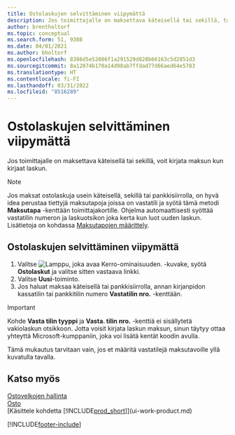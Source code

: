 ```yaml
---
title: Ostolaskujen selvittäminen viipymättä
description: Jos toimittajalle on maksettava käteisellä tai sekillä, tarvittava kirjaus voidaan tehdä laskua kirjattaessa.
author: brentholtorf
ms.topic: conceptual
ms.search.form: 51, 9308
ms.date: 04/01/2021
ms.author: bholtorf
ms.openlocfilehash: 8386d5e52086f1a291529d828b66163c5d2851d3
ms.sourcegitcommit: 8a12074b170a14d98ab7ffdad77d66aed64e5783
ms.translationtype: HT
ms.contentlocale: fi-FI
ms.lasthandoff: 03/31/2022
ms.locfileid: "8516289"
---
```

# <a name="settle-purchase-invoices-promptly"></a>Ostolaskujen selvittäminen viipymättä

Jos toimittajalle on maksettava käteisellä tai sekillä, voit kirjata maksun kun kirjaat laskun.  

> [!NOTE]  
> Jos maksat ostolaskuja usein käteisellä, sekillä tai pankkisiirrolla, on hyvä idea perustaa tiettyjä maksutapoja joissa on vastatili ja syötä tämä metodi **Maksutapa** -kenttään toimittajakortille. Ohjelma automaattisesti syöttää vastatilin numeron ja laskuotsikon joka kerta kun luot uuden laskun. Lisätietoja on kohdassa [Maksutapojen määrittely](finance-payment-methods.md).  

## <a name="to-settle-purchase-invoices-promptly"></a>Ostolaskujen selvittäminen viipymättä

1. Valitse ![Lamppu, joka avaa Kerro-ominaisuuden.](media/ui-search/search_small.png "Kerro, mitä haluat tehdä") -kuvake, syötä **Ostolaskut** ja valitse sitten vastaava linkki.  
2. Valitse **Uusi**-toiminto.  
3. Jos haluat maksaa käteisellä tai pankkisiirrolla, annan kirjanpidon kassatilin tai pankkitilin numero **Vastatilin nro.** -kenttään.  

> [!IMPORTANT]  
> Kohde **Vasta tilin tyyppi** ja **Vasta. tilin nro.** -kenttiä ei sisällytetä vakiolaskun otsikkoon. Jotta voisit kirjata laskun maksun, sinun täytyy ottaa yhteyttä Microsoft-kumppaniin, joka voi lisätä kentät koodin avulla.  
>
> Tämä mukautus tarvitaan vain, jos et määritä vastatilejä maksutavoille yllä kuvatulla tavalla.

## <a name="see-also"></a>Katso myös

[Ostovelkojen hallinta](payables-manage-payables.md)  
[Osto](purchasing-manage-purchasing.md)  
[Käsittele kohdetta [!INCLUDE[prod_short](includes/prod_short.md)]](ui-work-product.md)  


[!INCLUDE[footer-include](includes/footer-banner.md)]